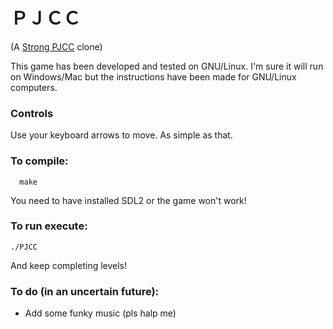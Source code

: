 # ＰＪＣＣ
(A [Strong PJCC](https://www.youtube.com/watch?v=b5oi2xMt18M&t=30s) clone)

This game has been developed and tested on GNU/Linux. I'm sure it will run on Windows/Mac but the instructions have been made for GNU/Linux computers.

### Controls
Use your keyboard arrows to move. As simple as that.

### To compile:
```
  make
```
You need to have installed SDL2 or the game won't work!

### To run execute:
```
./PJCC 
```
And keep completing levels!

### To do (in an uncertain future):
* Add some funky music (pls halp me)
